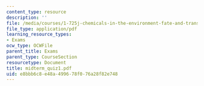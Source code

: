 ```yaml
---
content_type: resource
description: ''
file: /media/courses/1-725j-chemicals-in-the-environment-fate-and-transport-fall-2004/e8bbb6c8e48a499678f076a28f82e748_midterm_quiz1.pdf
file_type: application/pdf
learning_resource_types:
- Exams
ocw_type: OCWFile
parent_title: Exams
parent_type: CourseSection
resourcetype: Document
title: midterm_quiz1.pdf
uid: e8bbb6c8-e48a-4996-78f0-76a28f82e748
---
```

